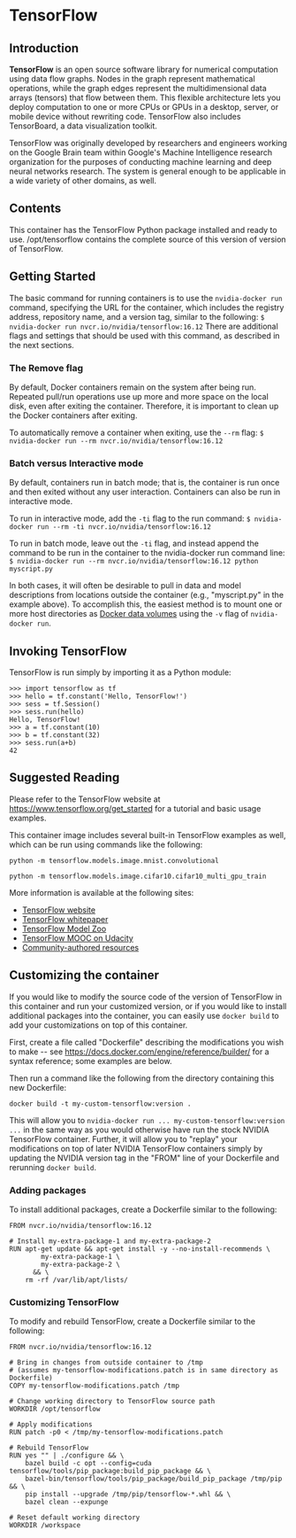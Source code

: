 TensorFlow
============

## Introduction

**TensorFlow** is an open source software library for numerical computation using
data flow graphs.  Nodes in the graph represent mathematical operations, while
the graph edges represent the multidimensional data arrays (tensors) that flow
between them.  This flexible architecture lets you deploy computation to one
or more CPUs or GPUs in a desktop, server, or mobile device without rewriting
code.  TensorFlow also includes TensorBoard, a data visualization toolkit.

TensorFlow was originally developed by researchers and engineers
working on the Google Brain team within Google's Machine Intelligence research
organization for the purposes of conducting machine learning and deep neural
networks research.  The system is general enough to be applicable in a wide
variety of other domains, as well.

## Contents

This container has the TensorFlow Python package installed and ready to use.
/opt/tensorflow contains the complete source of this version of version of
TensorFlow.
 
## Getting Started

The basic command for running containers is to use the ```nvidia-docker run```
command, specifying the URL for the container, which includes the registry
address, repository name, and a version tag, similar to the following:
```$ nvidia-docker run nvcr.io/nvidia/tensorflow:16.12```
There are additional flags and settings that should be used with this command,
as described in the next sections.
 
### The Remove flag

By default, Docker containers remain on the system after being run.  Repeated
pull/run operations use up more and more space on the local disk, even after
exiting the container.  Therefore, it is important to clean up the Docker
containers after exiting.

To automatically remove a container when exiting, use the ```--rm``` flag:
```$ nvidia-docker run --rm nvcr.io/nvidia/tensorflow:16.12```

### Batch versus Interactive mode

By default, containers run in batch mode; that is, the container is run once
and then exited without any user interaction. Containers can also be run in
interactive mode.

To run in interactive mode, add the ```-ti``` flag to the run command:
```$ nvidia-docker run --rm -ti nvcr.io/nvidia/tensorflow:16.12```

To run in batch mode, leave out the ```-ti``` flag, and instead append the
command to be run in the container to the nvidia-docker run command line:
```$ nvidia-docker run --rm nvcr.io/nvidia/tensorflow:16.12 python myscript.py```

In both cases, it will often be desirable to pull in data and model
descriptions from locations outside the container (e.g., "myscript.py" in the
example above).  To accomplish this, the easiest method is to mount one or more
host directories as [Docker data volumes](https://docs.docker.com/engine/tutorials/dockervolumes/#/mount-a-host-directory-as-a-data-volume)
using the ```-v``` flag of ```nvidia-docker run```.

## Invoking TensorFlow

TensorFlow is run simply by importing it as a Python module:

```$ python
>>> import tensorflow as tf
>>> hello = tf.constant('Hello, TensorFlow!')
>>> sess = tf.Session()
>>> sess.run(hello)
Hello, TensorFlow!
>>> a = tf.constant(10)
>>> b = tf.constant(32)
>>> sess.run(a+b)
42
```

## Suggested Reading

Please refer to the TensorFlow website at https://www.tensorflow.org/get_started
for a tutorial and basic usage examples.

This container image includes several built-in TensorFlow examples as well, which
can be run using commands like the following:
```
python -m tensorflow.models.image.mnist.convolutional
```
```
python -m tensorflow.models.image.cifar10.cifar10_multi_gpu_train
```

More information is available at the following sites:

* [TensorFlow website](http://tensorflow.org)
* [TensorFlow whitepaper](http://download.tensorflow.org/paper/whitepaper2015.pdf)
* [TensorFlow Model Zoo](https://github.com/tensorflow/models)
* [TensorFlow MOOC on Udacity](https://www.udacity.com/course/deep-learning--ud730)
* [Community-authored resources](https://www.tensorflow.org/versions/master/resources#community)

## Customizing the container

If you would like to modify the source code of the version of TensorFlow in this
container and run your customized version, or if you would like to install
additional packages into the container, you can easily use ```docker build``` to
add your customizations on top of this container.

First, create a file called "Dockerfile" describing the modifications you wish
to make -- see https://docs.docker.com/engine/reference/builder/ for a syntax
reference; some examples are below.

Then run a command like the following from the directory containing this new Dockerfile:
```
docker build -t my-custom-tensorflow:version .
```

This will allow you to ```nvidia-docker run ... my-custom-tensorflow:version ...``` in the
same way as you would otherwise have run the stock NVIDIA TensorFlow container.  Further,
it will allow you to "replay" your modifications on top of later NVIDIA TensorFlow containers
simply by updating the NVIDIA version tag in the "FROM" line of your Dockerfile and
rerunning ```docker build```.

### Adding packages
To install additional packages, create a Dockerfile similar to the following:
```
FROM nvcr.io/nvidia/tensorflow:16.12

# Install my-extra-package-1 and my-extra-package-2
RUN apt-get update && apt-get install -y --no-install-recommends \
        my-extra-package-1 \
        my-extra-package-2 \
      && \
    rm -rf /var/lib/apt/lists/
```

### Customizing TensorFlow
To modify and rebuild TensorFlow, create a Dockerfile similar to the following:

```
FROM nvcr.io/nvidia/tensorflow:16.12

# Bring in changes from outside container to /tmp
# (assumes my-tensorflow-modifications.patch is in same directory as Dockerfile)
COPY my-tensorflow-modifications.patch /tmp

# Change working directory to TensorFlow source path
WORKDIR /opt/tensorflow

# Apply modifications
RUN patch -p0 < /tmp/my-tensorflow-modifications.patch

# Rebuild TensorFlow
RUN yes "" | ./configure && \
    bazel build -c opt --config=cuda tensorflow/tools/pip_package:build_pip_package && \
    bazel-bin/tensorflow/tools/pip_package/build_pip_package /tmp/pip && \
    pip install --upgrade /tmp/pip/tensorflow-*.whl && \
    bazel clean --expunge

# Reset default working directory
WORKDIR /workspace
```
